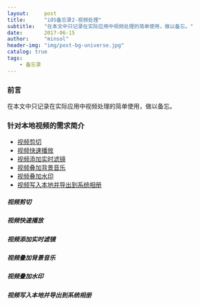 ```yaml
---
layout:     post
title:      "iOS备忘录2-视频处理"
subtitle:   "在本文中只记录在实际应用中视频处理的简单使用，做以备忘。"
date:       2017-06-15
author:     "minsol"
header-img: "img/post-bg-universe.jpg"
catalog: true
tags:
    - 备忘录
---
```




### 前言
在本文中只记录在实际应用中视频处理的简单使用，做以备忘。

### 针对本地视频的需求简介
- [视频剪切](#视频剪切)
- [视频快速播放](#视频快速播放)
- [视频添加实时滤镜](#视频添加实时滤镜)
- [视频叠加背景音乐](#视频叠加背景音乐)
- [视频叠加水印](#视频叠加水印)
- [视频写入本地并导出到系统相册](#视频写入本地并导出到系统相册)



##### 视频剪切

##### 视频快速播放

##### 视频添加实时滤镜

##### 视频叠加背景音乐

##### 视频叠加水印

##### 视频写入本地并导出到系统相册





```swift

```
